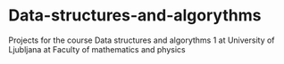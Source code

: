 # Data-structures-and-algorythms
Projects for the course Data structures and algorythms 1 at University of Ljubljana at Faculty of mathematics and physics
